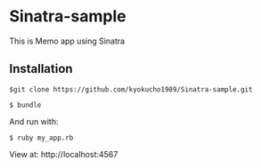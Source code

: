 # Sinatra-sample
This is Memo app using Sinatra

## Installation

```
$git clone https://github.com/kyokucho1989/Sinatra-sample.git
```

```
$ bundle
```

And run with:

```
$ ruby my_app.rb
```

View at: http://localhost:4567
